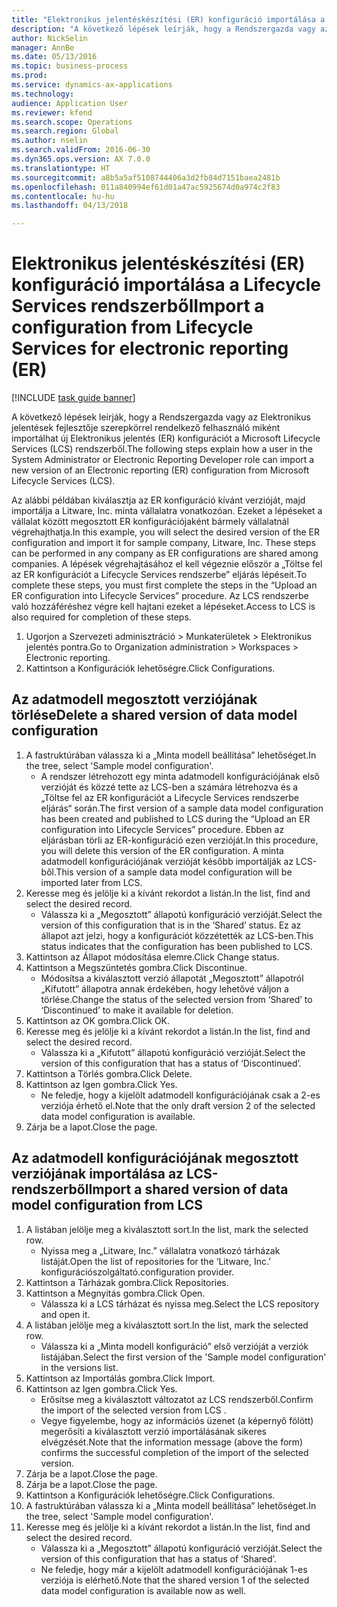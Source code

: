 ```yaml
--- 
title: "Elektronikus jelentéskészítési (ER) konfiguráció importálása a Lifecycle Services rendszerből"
description: "A következő lépések leírják, hogy a Rendszergazda vagy az Elektronikus jelentések fejlesztője szerepkörrel rendelkező felhasználó miként importálhat új Elektronikus jelentés (ER) konfigurációt a Microsoft Lifecycle Services (LCS) rendszerből."
author: NickSelin
manager: AnnBe
ms.date: 05/13/2016
ms.topic: business-process
ms.prod: 
ms.service: dynamics-ax-applications
ms.technology: 
audience: Application User
ms.reviewer: kfend
ms.search.scope: Operations
ms.search.region: Global
ms.author: nselin
ms.search.validFrom: 2016-06-30
ms.dyn365.ops.version: AX 7.0.0
ms.translationtype: HT
ms.sourcegitcommit: a8b5a5af5108744406a3d2fb84d7151baea2481b
ms.openlocfilehash: 011a840994ef61d01a47ac5925674d0a974c2f83
ms.contentlocale: hu-hu
ms.lasthandoff: 04/13/2018

---
```

# <a name="import-a-configuration-from-lifecycle-services-for-electronic-reporting-er"></a><span data-ttu-id="a573f-103">Elektronikus jelentéskészítési (ER) konfiguráció importálása a Lifecycle Services rendszerből</span><span class="sxs-lookup"><span data-stu-id="a573f-103">Import a configuration from Lifecycle Services for electronic reporting (ER)</span></span>

[!INCLUDE [task guide banner](../../includes/task-guide-banner.md)]

<span data-ttu-id="a573f-104">A következő lépések leírják, hogy a Rendszergazda vagy az Elektronikus jelentések fejlesztője szerepkörrel rendelkező felhasználó miként importálhat új Elektronikus jelentés (ER) konfigurációt a Microsoft Lifecycle Services (LCS) rendszerből.</span><span class="sxs-lookup"><span data-stu-id="a573f-104">The following steps explain how a user in the System Administrator or Electronic Reporting Developer role can import a new version of an Electronic reporting (ER) configuration from Microsoft Lifecycle Services (LCS).</span></span>

<span data-ttu-id="a573f-105">Az alábbi példában kiválasztja az ER konfiguráció kívánt verzióját, majd importálja a Litware, Inc. minta vállalatra vonatkozóan. Ezeket a lépéseket a vállalat között megosztott ER konfigurációjaként bármely vállalatnál végrehajthatja.</span><span class="sxs-lookup"><span data-stu-id="a573f-105">In this example, you will select the desired version of the ER configuration and import it for sample company, Litware, Inc. These steps can be performed in any company as ER configurations are shared among companies.</span></span> <span data-ttu-id="a573f-106">A lépések végrehajtásához el kell végeznie először a „Töltse fel az ER konfigurációt a Lifecycle Services rendszerbe” eljárás lépéseit.</span><span class="sxs-lookup"><span data-stu-id="a573f-106">To complete these steps, you must first complete the steps in the “Upload an ER configuration into Lifecycle Services” procedure.</span></span> <span data-ttu-id="a573f-107">Az LCS rendszerbe való hozzáféréshez végre kell hajtani ezeket a lépéseket.</span><span class="sxs-lookup"><span data-stu-id="a573f-107">Access to LCS is also required for completion of these steps.</span></span>

1. <span data-ttu-id="a573f-108">Ugorjon a Szervezeti adminisztráció > Munkaterületek > Elektronikus jelentés pontra.</span><span class="sxs-lookup"><span data-stu-id="a573f-108">Go to Organization administration > Workspaces > Electronic reporting.</span></span>
2. <span data-ttu-id="a573f-109">Kattintson a Konfigurációk lehetőségre.</span><span class="sxs-lookup"><span data-stu-id="a573f-109">Click Configurations.</span></span>

## <a name="delete-a-shared-version-of-data-model-configuration"></a><span data-ttu-id="a573f-110">Az adatmodell megosztott verziójának törlése</span><span class="sxs-lookup"><span data-stu-id="a573f-110">Delete a shared version of data model configuration</span></span>
1. <span data-ttu-id="a573f-111">A fastruktúrában válassza ki a „Minta modell beállítása” lehetőséget.</span><span class="sxs-lookup"><span data-stu-id="a573f-111">In the tree, select 'Sample model configuration'.</span></span>
    * <span data-ttu-id="a573f-112">A rendszer létrehozott egy minta adatmodell konfigurációjának első verzióját és közzé tette az LCS-ben a számára létrehozva és a „Töltse fel az ER konfigurációt a Lifecycle Services rendszerbe eljárás“ során.</span><span class="sxs-lookup"><span data-stu-id="a573f-112">The first version of a sample data model configuration has been created and published to LCS during the “Upload an ER configuration into Lifecycle Services” procedure.</span></span> <span data-ttu-id="a573f-113">Ebben az eljárásban törli az ER-konfiguráció ezen verzióját.</span><span class="sxs-lookup"><span data-stu-id="a573f-113">In this procedure, you will delete this version of the ER configuration.</span></span> <span data-ttu-id="a573f-114">A minta adatmodell konfigurációjának verzióját később importálják az LCS-ből.</span><span class="sxs-lookup"><span data-stu-id="a573f-114">This version of a sample data model configuration will be imported later from LCS.</span></span>  
2. <span data-ttu-id="a573f-115">Keresse meg és jelölje ki a kívánt rekordot a listán.</span><span class="sxs-lookup"><span data-stu-id="a573f-115">In the list, find and select the desired record.</span></span>
    * <span data-ttu-id="a573f-116">Válassza ki a „Megosztott” állapotú konfiguráció verzióját.</span><span class="sxs-lookup"><span data-stu-id="a573f-116">Select the version of this configuration that is in the ‘Shared’ status.</span></span> <span data-ttu-id="a573f-117">Ez az állapot azt jelzi, hogy a konfigurációt közzétették az LCS-ben.</span><span class="sxs-lookup"><span data-stu-id="a573f-117">This status indicates that the configuration has been published to LCS.</span></span>  
3. <span data-ttu-id="a573f-118">Kattintson az Állapot módosítása elemre.</span><span class="sxs-lookup"><span data-stu-id="a573f-118">Click Change status.</span></span>
4. <span data-ttu-id="a573f-119">Kattintson a Megszüntetés gombra.</span><span class="sxs-lookup"><span data-stu-id="a573f-119">Click Discontinue.</span></span>
    * <span data-ttu-id="a573f-120">Módosítsa a kiválasztott verzió állapotát „Megosztott” állapotról „Kifutott” állapotra annak érdekében, hogy lehetővé váljon a törlése.</span><span class="sxs-lookup"><span data-stu-id="a573f-120">Change the status of the selected version from ‘Shared’ to ‘Discontinued’ to make it available for deletion.</span></span>  
5. <span data-ttu-id="a573f-121">Kattintson az OK gombra.</span><span class="sxs-lookup"><span data-stu-id="a573f-121">Click OK.</span></span>
6. <span data-ttu-id="a573f-122">Keresse meg és jelölje ki a kívánt rekordot a listán.</span><span class="sxs-lookup"><span data-stu-id="a573f-122">In the list, find and select the desired record.</span></span>
    * <span data-ttu-id="a573f-123">Válassza ki a „Kifutott” állapotú konfiguráció verzióját.</span><span class="sxs-lookup"><span data-stu-id="a573f-123">Select the version of this configuration that has a status of ‘Discontinued’.</span></span>  
7. <span data-ttu-id="a573f-124">Kattintson a Törlés gombra.</span><span class="sxs-lookup"><span data-stu-id="a573f-124">Click Delete.</span></span>
8. <span data-ttu-id="a573f-125">Kattintson az Igen gombra.</span><span class="sxs-lookup"><span data-stu-id="a573f-125">Click Yes.</span></span>
    * <span data-ttu-id="a573f-126">Ne feledje, hogy a kijelölt adatmodell konfigurációjának csak a 2-es verziója érhető el.</span><span class="sxs-lookup"><span data-stu-id="a573f-126">Note that the only draft version 2 of the selected data model configuration is available.</span></span>  
9. <span data-ttu-id="a573f-127">Zárja be a lapot.</span><span class="sxs-lookup"><span data-stu-id="a573f-127">Close the page.</span></span>

## <a name="import-a-shared-version-of-data-model-configuration-from-lcs"></a><span data-ttu-id="a573f-128">Az adatmodell konfigurációjának megosztott verziójának importálása az LCS-rendszerből</span><span class="sxs-lookup"><span data-stu-id="a573f-128">Import a shared version of data model configuration from LCS</span></span>
1. <span data-ttu-id="a573f-129">A listában jelölje meg a kiválasztott sort.</span><span class="sxs-lookup"><span data-stu-id="a573f-129">In the list, mark the selected row.</span></span>
    * <span data-ttu-id="a573f-130">Nyissa meg a „Litware, Inc.” vállalatra vonatkozó tárházak listáját.</span><span class="sxs-lookup"><span data-stu-id="a573f-130">Open the list of repositories for the ‘Litware, Inc.’</span></span> <span data-ttu-id="a573f-131">konfigurációszolgáltató.</span><span class="sxs-lookup"><span data-stu-id="a573f-131">configuration provider.</span></span>  
2. <span data-ttu-id="a573f-132">Kattintson a Tárházak gombra.</span><span class="sxs-lookup"><span data-stu-id="a573f-132">Click Repositories.</span></span>
3. <span data-ttu-id="a573f-133">Kattintson a Megnyitás gombra.</span><span class="sxs-lookup"><span data-stu-id="a573f-133">Click Open.</span></span>
    * <span data-ttu-id="a573f-134">Válassza ki a LCS tárházat és nyissa meg.</span><span class="sxs-lookup"><span data-stu-id="a573f-134">Select the LCS repository and open it.</span></span>  
4. <span data-ttu-id="a573f-135">A listában jelölje meg a kiválasztott sort.</span><span class="sxs-lookup"><span data-stu-id="a573f-135">In the list, mark the selected row.</span></span>
    * <span data-ttu-id="a573f-136">Válassza ki a „Minta modell konfiguráció” első verzióját a verziók listájában.</span><span class="sxs-lookup"><span data-stu-id="a573f-136">Select the first version of the 'Sample model configuration' in the versions list.</span></span>  
5. <span data-ttu-id="a573f-137">Kattintson az Importálás gombra.</span><span class="sxs-lookup"><span data-stu-id="a573f-137">Click Import.</span></span>
6. <span data-ttu-id="a573f-138">Kattintson az Igen gombra.</span><span class="sxs-lookup"><span data-stu-id="a573f-138">Click Yes.</span></span>
    * <span data-ttu-id="a573f-139">Erősítse meg a kiválasztott változatot az LCS rendszerből.</span><span class="sxs-lookup"><span data-stu-id="a573f-139">Confirm the import of the selected version from LCS .</span></span>  
    * <span data-ttu-id="a573f-140">Vegye figyelembe, hogy az információs üzenet (a képernyő fölött) megerősíti a kiválasztott verzió importálásának sikeres elvégzését.</span><span class="sxs-lookup"><span data-stu-id="a573f-140">Note that the information message (above the form) confirms the successful completion of the import of the selected version.</span></span>  
7. <span data-ttu-id="a573f-141">Zárja be a lapot.</span><span class="sxs-lookup"><span data-stu-id="a573f-141">Close the page.</span></span>
8. <span data-ttu-id="a573f-142">Zárja be a lapot.</span><span class="sxs-lookup"><span data-stu-id="a573f-142">Close the page.</span></span>
9. <span data-ttu-id="a573f-143">Kattintson a Konfigurációk lehetőségre.</span><span class="sxs-lookup"><span data-stu-id="a573f-143">Click Configurations.</span></span>
10. <span data-ttu-id="a573f-144">A fastruktúrában válassza ki a „Minta modell beállítása” lehetőséget.</span><span class="sxs-lookup"><span data-stu-id="a573f-144">In the tree, select 'Sample model configuration'.</span></span>
11. <span data-ttu-id="a573f-145">Keresse meg és jelölje ki a kívánt rekordot a listán.</span><span class="sxs-lookup"><span data-stu-id="a573f-145">In the list, find and select the desired record.</span></span>
    * <span data-ttu-id="a573f-146">Válassza ki a „Megosztott” állapotú konfiguráció verzióját.</span><span class="sxs-lookup"><span data-stu-id="a573f-146">Select the version of this configuration that has a status of ‘Shared’.</span></span>  
    * <span data-ttu-id="a573f-147">Ne feledje, hogy már a kijelölt adatmodell konfigurációjának 1-es verziója is elérhető.</span><span class="sxs-lookup"><span data-stu-id="a573f-147">Note that the shared version 1 of the selected data model configuration is available now as well.</span></span>  


